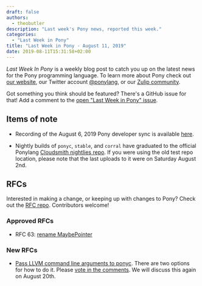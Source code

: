 ```yaml
---
draft: false
authors:
  - theobutler
description: "Last week's Pony news, reported this week."
categories:
  - "Last Week in Pony"
title: "Last Week in Pony - August 11, 2019"
date: 2019-08-11T15:31:58+02:00
---
```

_Last Week In Pony_ is a weekly blog post to catch you up on the latest news for the Pony programming language. To learn more about Pony check out [our website](https://ponylang.io), our Twitter account [@ponylang](https://twitter.com/ponylang), or our [Zulip community](https://ponylang.zulipchat.com).

Got something you think should be featured? There's a GitHub issue for that! Add a comment to the [open "Last Week in Pony" issue](https://github.com/ponylang/ponylang.github.io/issues?q=is%3Aissue+is%3Aopen+label%3Alast-week-in-pony).
<!-- more -->

## Items of note

- Recording of the August 6, 2019 Pony developer sync is available [here](https://sync-recordings.ponylang.io/r/2019_08_06.m4a).

- Nightly builds of `ponyc`, `stable`, and `corral` have graduated to the official Ponylang [Cloudsmith nightlies repo](https://cloudsmith.io/~ponylang/repos/nightlies/packages/). If you were using the old test repo location, please note that the last uploads to it were on Saturday August 2nd.

## RFCs

Interested in making a change, or keeping up with changes to Pony? Check out the [RFC repo](https://github.com/ponylang/rfcs). Contributors welcome!

### Approved RFCs

- RFC 63: [rename MaybePointer](https://github.com/ponylang/rfcs/pull/152)

### New RFCs

- [Pass LLVM command line arguments to ponyc](https://github.com/ponylang/rfcs/pull/153). There are two options for how to do it. Please [vote in the comments](https://github.com/ponylang/rfcs/pull/153#issuecomment-518743428). We will discuss this again on August 20th.
